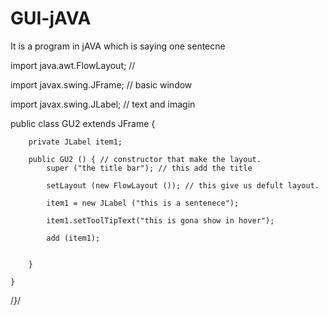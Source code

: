 # GUI-jAVA 
It is a program in jAVA which is saying one sentecne 


import java.awt.FlowLayout; // 

import javax.swing.JFrame; // basic window

import javax.swing.JLabel; // text and imagin






        

public class GU2 extends JFrame {

    
        private JLabel item1;
        
        public GU2 () { // constructor that make the layout. 
            super ("the title bar"); // this add the title 
            
            setLayout (new FlowLayout ()); // this give us defult layout. 
            
            item1 = new JLabel ("this is a sentenece");
            
            item1.setToolTipText("this is gona show in hover");
            
            add (item1);
            
            
        }
        
    }
    
/*}*/
